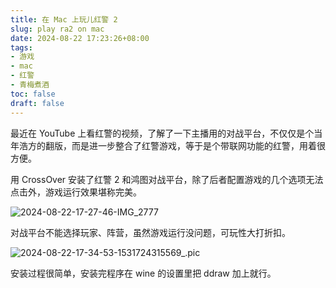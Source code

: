 ```yaml
---
title: 在 Mac 上玩儿红警 2
slug: play ra2 on mac
date: 2024-08-22 17:23:26+08:00
tags:
- 游戏
- mac
- 红警
- 青梅煮酒
toc: false
draft: false
---
```


最近在 YouTube 上看红警的视频，了解了一下主播用的对战平台，不仅仅是个当年浩方的翻版，而是进一步整合了红警游戏，等于是个带联网功能的红警，用着很方便。

用 CrossOver 安装了红警 2 和鸿图对战平台，除了后者配置游戏的几个选项无法点击外，游戏运行效果堪称完美。

![2024-08-22-17-27-46-IMG_2777](https://raw.githubusercontent.com/xbot/image-hosting/master/blog/2024-08-22-17-27-46-IMG_2777.jpeg)

对战平台不能选择玩家、阵营，虽然游戏运行没问题，可玩性大打折扣。

![2024-08-22-17-34-53-1531724315569_.pic](https://raw.githubusercontent.com/xbot/image-hosting/master/blog/2024-08-22-17-34-53-1531724315569_.pic.jpeg)

安装过程很简单，安装完程序在 wine 的设置里把 ddraw 加上就行。
